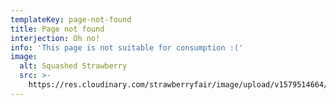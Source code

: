 ```yaml
---
templateKey: page-not-found
title: Page not found
interjection: Oh no!
info: 'This page is not suitable for consumption :('
image:
  alt: Squashed Strawberry
  src: >-
    https://res.cloudinary.com/strawberryfair/image/upload/v1579514664/404%20Page/404_ljlbth.jpg
---
```


